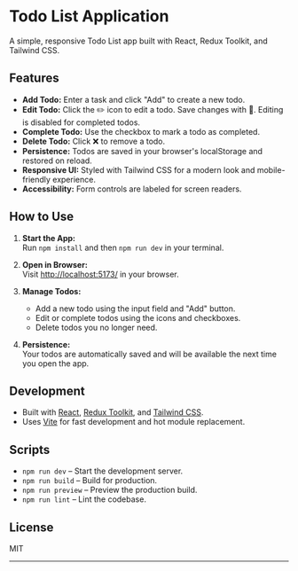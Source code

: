 # Todo List Application

A simple, responsive Todo List app built with React, Redux Toolkit, and Tailwind CSS.

## Features

- **Add Todo:** Enter a task and click "Add" to create a new todo.
- **Edit Todo:** Click the ✏️ icon to edit a todo. Save changes with 📁. Editing is disabled for completed todos.
- **Complete Todo:** Use the checkbox to mark a todo as completed.
- **Delete Todo:** Click ❌ to remove a todo.
- **Persistence:** Todos are saved in your browser's localStorage and restored on reload.
- **Responsive UI:** Styled with Tailwind CSS for a modern look and mobile-friendly experience.
- **Accessibility:** Form controls are labeled for screen readers.

## How to Use

1. **Start the App:**  
   Run `npm install` and then `npm run dev` in your terminal.

2. **Open in Browser:**  
   Visit [http://localhost:5173/](http://localhost:5173/) in your browser.

3. **Manage Todos:**
    - Add a new todo using the input field and "Add" button.
    - Edit or complete todos using the icons and checkboxes.
    - Delete todos you no longer need.

4. **Persistence:**  
   Your todos are automatically saved and will be available the next time you open the app.

## Development

- Built with [React](https://react.dev/), [Redux Toolkit](https://redux-toolkit.js.org/),
  and [Tailwind CSS](https://tailwindcss.com/).
- Uses [Vite](https://vitejs.dev/) for fast development and hot module replacement.

## Scripts

- `npm run dev` – Start the development server.
- `npm run build` – Build for production.
- `npm run preview` – Preview the production build.
- `npm run lint` – Lint the codebase.

## License

MIT

---
